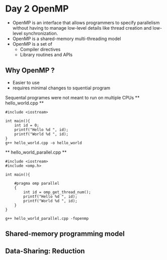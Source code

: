 # Day 2 OpenMP
* OpenMP is an interface that allows programmers to specify
parallelism without having to manage low-level details like thread
creation and low-level synchronization.
* OpenMP is a shared-memory multi-threading model
* OpenMP is a set of 
  * Compiler directives
  * Library routines and APIs
 
## Why OpenMP ? 
* Easier to use
* requires minimal changes to squential program


Sequental programes were not meant to run on multiple CPUs
** hello_world.cpp **
```
#include <iostream>

int main(){
    int id = 0;
    printf("Hello %d ", id);
    printf("World %d ", id);
}
g++ hello_world.cpp -o hello_world
```
** hello_world_parallel.cpp **
```
#include <iostream>
#include <omp.h>

int main(){

    #pragma omp parallel 
    {
        int id = omp_get_thread_num();
        printf("Hello %d ", id);
        printf("World %d ", id);
    }
}

g++ hello_world_parallel.cpp -fopenmp
```

## Shared-memory programming model 

## Data-Sharing: Reduction

